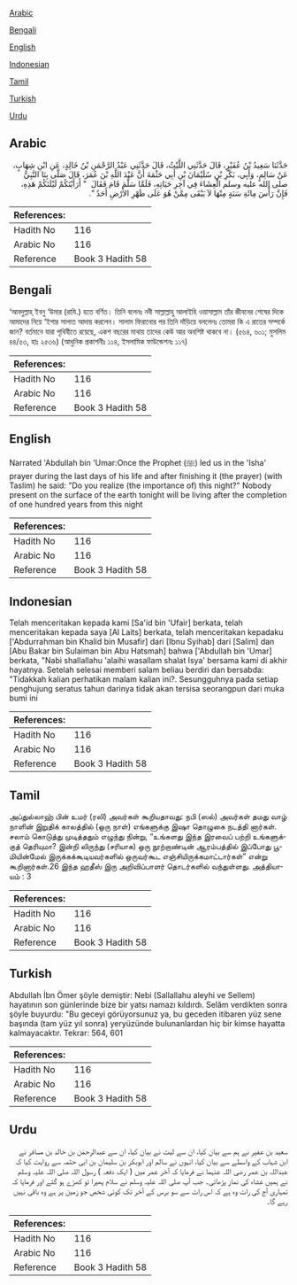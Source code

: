 [Arabic](#arabic)

[Bengali](#bengali)

[English](#english)

[Indonesian](#indonesian)

[Tamil](#tamil)

[Turkish](#turkish)

[Urdu](#urdu)

## Arabic


<div dir="rtl" lang="ar" style={{fontSize:'larger',backgroundColor:'#f8f9fa',padding:20}}>
حَدَّثَنَا سَعِيدُ بْنُ عُفَيْرٍ، قَالَ حَدَّثَنِي اللَّيْثُ، قَالَ حَدَّثَنِي عَبْدُ الرَّحْمَنِ بْنُ خَالِدٍ، عَنِ ابْنِ شِهَابٍ، عَنْ سَالِمٍ، وَأَبِي، بَكْرِ بْنِ سُلَيْمَانَ بْنِ أَبِي حَثْمَةَ أَنَّ عَبْدَ اللَّهِ بْنَ عُمَرَ، قَالَ صَلَّى بِنَا النَّبِيُّ صلى الله عليه وسلم الْعِشَاءَ فِي آخِرِ حَيَاتِهِ، فَلَمَّا سَلَّمَ قَامَ فَقَالَ ‏ "‏ أَرَأَيْتَكُمْ لَيْلَتَكُمْ هَذِهِ، فَإِنَّ رَأْسَ مِائَةِ سَنَةٍ مِنْهَا لاَ يَبْقَى مِمَّنْ هُوَ عَلَى ظَهْرِ الأَرْضِ أَحَدٌ ‏"‏‏.‏
</div>
<div style={{backgroundColor:'#f8f9fa',padding:20, marginBottom: 10}}><table> <thead> <tr> <th>References:</th> <th></th> </tr> </thead> <tbody><tr><td>Hadith No</td><td>116</td></tr><tr><td>Arabic No</td><td>116</td></tr><tr><td>Reference</td><td>Book 3 Hadith 58</td></tr></tbody></table></div>

## Bengali


<div dir="ltr" lang="bn" style={{fontSize:'larger',backgroundColor:'#f8f9fa',padding:20}}>
‘আবদুল্লাহ্ ইবনু ‘উমার (রাযি.) হতে বর্ণিত। তিনি বলেনঃ নবী সাল্লাল্লাহু আলাইহি ওয়াসাল্লাম তাঁর জীবনের শেষের দিকে আমাদের নিয়ে ‘ইশার সালাত আদায় করলেন। সালাম ফিরানোর পর তিনি দাঁড়িয়ে বললেনঃ তোমরা কি এ রাতের সম্পর্কে জান? বর্তমানে যারা পৃথিবীতে রয়েছে, একশ বছরের মাথায় তাদের কেউ আর অবশিষ্ট থাকবে না। (৫৬৪, ৬০১; মুসলিম ৪৪/৫৩, হাঃ ২৫৩৬) (আধুনিক প্রকাশনীঃ ১১৪, ইসলামিক ফাউন্ডেশনঃ ১১৭)
</div>
<div style={{backgroundColor:'#f8f9fa',padding:20, marginBottom: 10}}><table> <thead> <tr> <th>References:</th> <th></th> </tr> </thead> <tbody><tr><td>Hadith No</td><td>116</td></tr><tr><td>Arabic No</td><td>116</td></tr><tr><td>Reference</td><td>Book 3 Hadith 58</td></tr></tbody></table></div>

## English


<div dir="ltr" lang="en" style={{fontSize:'larger',backgroundColor:'#f8f9fa',padding:20}}>
Narrated 'Abdullah bin 'Umar:Once the Prophet (ﷺ) led us in the 'Isha' prayer during the last days of his life and after finishing it (the prayer) (with Taslim) he said: "Do you realize (the importance of) this night?" Nobody present on the surface of the earth tonight will be living after the completion of one hundred years from this night
</div>
<div style={{backgroundColor:'#f8f9fa',padding:20, marginBottom: 10}}><table> <thead> <tr> <th>References:</th> <th></th> </tr> </thead> <tbody><tr><td>Hadith No</td><td>116</td></tr><tr><td>Arabic No</td><td>116</td></tr><tr><td>Reference</td><td>Book 3 Hadith 58</td></tr></tbody></table></div>

## Indonesian


<div dir="ltr" lang="id" style={{fontSize:'larger',backgroundColor:'#f8f9fa',padding:20}}>
Telah menceritakan kepada kami [Sa'id bin 'Ufair] berkata, telah menceritakan kepada saya [Al Laits] berkata, telah menceritakan kepadaku ['Abdurrahman bin Khalid bin Musafir] dari [Ibnu Syihab] dari [Salim] dan [Abu Bakar bin Sulaiman bin Abu Hatsmah] bahwa ['Abdullah bin 'Umar] berkata, "Nabi shallallahu 'alaihi wasallam shalat Isya' bersama kami di akhir hayatnya. Setelah selesai memberi salam beliau berdiri dan bersabda: "Tidakkah kalian perhatikan malam kalian ini?. Sesungguhnya pada setiap penghujung seratus tahun darinya tidak akan tersisa seorangpun dari muka bumi ini
</div>
<div style={{backgroundColor:'#f8f9fa',padding:20, marginBottom: 10}}><table> <thead> <tr> <th>References:</th> <th></th> </tr> </thead> <tbody><tr><td>Hadith No</td><td>116</td></tr><tr><td>Arabic No</td><td>116</td></tr><tr><td>Reference</td><td>Book 3 Hadith 58</td></tr></tbody></table></div>

## Tamil


<div dir="ltr" lang="ta" style={{fontSize:'larger',backgroundColor:'#f8f9fa',padding:20}}>
அப்துல்லாஹ் பின் உமர் (ரலி) அவர்கள் கூறியதாவது: நபி (ஸல்) அவர்கள் தமது வாழ் நாளின் இறுதிக் காலத்தில் (ஒரு நாள்) எங்களுக்கு இஷா தொழுகை நடத்தி னார்கள். சலாம் கொடுத்து முடித்ததும் எழுந்து நின்று, “உங்களது இந்த இரவைப் பற்றி உங்களுக்குத் தெரியுமா? இன்றி லிருந்து (சரியாக) ஒரு நூற்றாண்டின் ஆரம்பத்தில் இப்போது பூமியின்மேல் இருக்கக்கூடியவர்களில் ஒருவர்கூட எஞ்சியிருக்கமாட்டார்கள்” என்று கூறினார்கள்.26 இந்த ஹதீஸ் இரு அறிவிப்பாளர் தொடர்களில் வந்துள்ளது. அத்தியாயம் : 3
</div>
<div style={{backgroundColor:'#f8f9fa',padding:20, marginBottom: 10}}><table> <thead> <tr> <th>References:</th> <th></th> </tr> </thead> <tbody><tr><td>Hadith No</td><td>116</td></tr><tr><td>Arabic No</td><td>116</td></tr><tr><td>Reference</td><td>Book 3 Hadith 58</td></tr></tbody></table></div>

## Turkish


<div dir="ltr" lang="tr" style={{fontSize:'larger',backgroundColor:'#f8f9fa',padding:20}}>
Abdullah İbn Ömer şöyle demiştir: Nebi (Sallallahu aleyhi ve Sellem) hayatının son günlerinde bize bir yatsı namazı kıldırdı. Selâm verdikten sonra şöyle buyurdu: "Bu geceyi görüyorsunuz ya, bu geceden itibaren yüz sene başında (tam yüz yıl sonra) yeryüzünde bulunanlardan hiç bir kimse hayatta kalmayacaktır. Tekrar: 564, 601
</div>
<div style={{backgroundColor:'#f8f9fa',padding:20, marginBottom: 10}}><table> <thead> <tr> <th>References:</th> <th></th> </tr> </thead> <tbody><tr><td>Hadith No</td><td>116</td></tr><tr><td>Arabic No</td><td>116</td></tr><tr><td>Reference</td><td>Book 3 Hadith 58</td></tr></tbody></table></div>

## Urdu


<div dir="rtl" lang="ur" style={{fontSize:'larger',backgroundColor:'#f8f9fa',padding:20}}>
سعید بن عفیر نے ہم سے بیان کیا، ان سے لیث نے بیان کیا، ان سے عبدالرحمٰن بن خالد بن مسافر نے ابن شہاب کے واسطے سے بیان کیا، انہوں نے سالم اور ابوبکر بن سلیمان بن ابی حثمہ سے روایت کیا کہ عبداللہ بن عمر رضی اللہ عنہما نے فرمایا کہ آخر عمر میں ( ایک دفعہ ) رسول اللہ صلی اللہ علیہ وسلم نے ہمیں عشاء کی نماز پڑھائی۔ جب آپ صلی اللہ علیہ وسلم نے سلام پھیرا تو کھڑے ہو گئے اور فرمایا کہ تمہاری آج کی رات وہ ہے کہ اس رات سے سو برس کے آخر تک کوئی شخص جو زمین پر ہے وہ باقی نہیں رہے گا۔
</div>
<div style={{backgroundColor:'#f8f9fa',padding:20, marginBottom: 10}}><table> <thead> <tr> <th>References:</th> <th></th> </tr> </thead> <tbody><tr><td>Hadith No</td><td>116</td></tr><tr><td>Arabic No</td><td>116</td></tr><tr><td>Reference</td><td>Book 3 Hadith 58</td></tr></tbody></table></div>